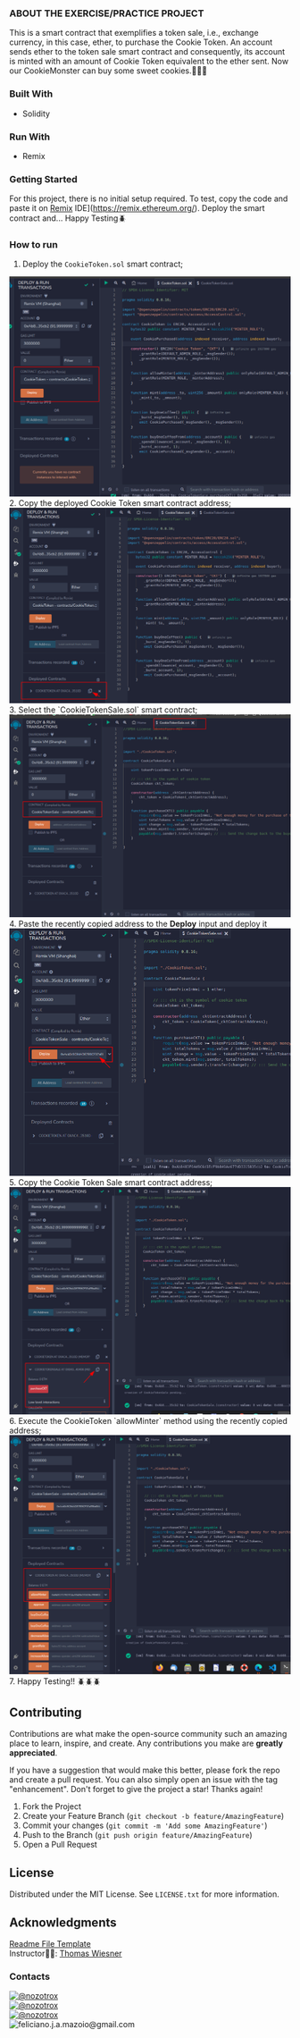 <!-- REQUIREMENTS -->
### ABOUT THE EXERCISE/PRACTICE PROJECT
This is a smart contract that exemplifies a token sale, i.e., exchange currency, in this case, ether, to purchase the Cookie Token. An account sends ether to the token sale smart contract and consequently, its account is minted with an amount of Cookie Token equivalent to the ether sent. Now our CookieMonster can buy some sweet cookies.🍪🍪🍪


<!-- BUILT WITH -->
### Built With
* Solidity

### Run With
* Remix


<!-- GETTING STARTED -->
### Getting Started
For this project, there is no initial setup required. To test, copy the code and paste it on [Remix](https://remix.ethereum.org/) IDE](https://remix.ethereum.org/). Deploy the smart contract and... Happy Testing🪲

### How to run
1. Deploy the `CookieToken.sol` smart contract;
<center><img src="./images/01.png"></center>
2. Copy the deployed Cookie Token smart contract address;
<center><img src="./images/02.png"></center>
3. Select the `CookieTokenSale.sol` smart contract;
<center><img src="./images/03.png"></center>
4. Paste the recently copied address to the <b>Deploy</b> input and deploy it
<center><img src="./images/04.png"></center>
5. Copy the Cookie Token Sale smart contract address;
<center><img src="./images/05.png"></center>
6. Execute the CookieToken `allowMinter` method using the recently copied address;
<center><img src="./images/06.png"></center>
7. Happy Testing!! 🪲🪲🪲

<!-- CONTACT -->
## Contributing

Contributions are what make the open-source community such an amazing place to learn, inspire, and create. Any contributions you make are **greatly appreciated**.

If you have a suggestion that would make this better, please fork the repo and create a pull request. You can also simply open an issue with the tag "enhancement".
Don't forget to give the project a star! Thanks again!

1. Fork the Project
2. Create your Feature Branch (`git checkout -b feature/AmazingFeature`)
3. Commit your changes (`git commit -m 'Add some AmazingFeature'`)
4. Push to the Branch (`git push origin feature/AmazingFeature`)
5. Open a Pull Request


<!-- License -->
## License
Distributed under the MIT License. See `LICENSE.txt` for more information.


## Acknowledgments
[Readme File Template](https://github.com/othneildrew/Best-README-Template/blob/master/README.md?plain=1)   
Instructor👨‍🏫: [Thomas Wiesner](https://ethereum-blockchain-developer.com/000-introduction/01-your-instructor/)


### Contacts
[![@nozotrox][Twitter-badge]](https://twitter.com/nozotrox)   
[![@nozotrox][Github-badge]](https://github.com/nozotrox)  
[![@nozotrox][LinkedIn-badge]](http://www.linkedin.com/in/feliciano-jr-mazoio)   
![feliciano.j.a.mazoio@gmail.com][Gmail-badge]



[Twitter-badge]:https://img.shields.io/badge/Twitter-1DA1F2?style=social&logo=twitter&logoColor=blue&label=@nozotrox
[Github-badge]:https://img.shields.io/badge/GitHub-100000?style=social&logo=github&label=nozotrox&logoColor=#242424
[LinkedIn-badge]:https://img.shields.io/badge/LinkedIn-0077B5?style=social&logo=linkedin&label=Feliciano_Mazoio&logoColor=blue
[Gmail-badge]:https://img.shields.io/badge/Gmail-D14836?style=social&logo=gmail&label=feliciano.j.a.mazoio@gmail.com&logoColor=red